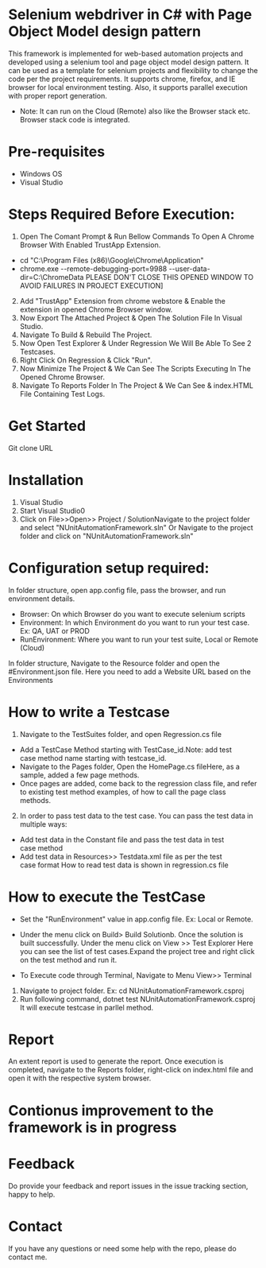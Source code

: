 # Selenium webdriver in C# with Page Object Model design pattern

This framework is implemented for web-based automation projects and developed using a selenium tool and page object model design pattern. It can be used as a template for selenium projects and flexibility to change the code per the project requirements.
It supports chrome, firefox, and IE browser for local environment testing. Also, it supports parallel execution with proper report generation.
* Note: It can run on the Cloud (Remote) also like the Browser stack etc. Browser stack code is integrated.

# Pre-requisites
* Windows OS
* Visual Studio

# Steps Required Before Execution:
1. Open The Comant Prompt & Run Bellow Commands To Open A Chrome Browser With Enabled TrustApp Extension.
* 	cd "C:\Program Files (x86)\Google\Chrome\Application\"
* 	chrome.exe --remote-debugging-port=9988 --user-data-dir=C:\ChromeData
PLEASE DON'T CLOSE THIS OPENED WINDOW TO AVOID FAILURES IN PROJECT EXECUTION]
2. Add "TrustApp" Extension from chrome webstore & Enable the extension in opened Chrome Browser window.
4. Now Export The Attached Project & Open The Solution File In Visual Studio.
5. Navigate To Build & Rebuild The Project.
6. Now Open Test Explorer & Under Regression We Will Be Able To See 2 Testcases.
7. Right Click On Regression & Click "Run".
8. Now Minimize The Project & We Can See The Scripts Executing In The Opened Chrome Browser.
9. Navigate To Reports Folder In The Project & We Can See & index.HTML File Containing Test Logs.

# Get Started
Git clone URL

# Installation

1. Visual Studio
2. Start Visual Studio0
3.  Click on File>>Open>> Project / SolutionNavigate to the project folder and select "NUnitAutomationFramework.sln"
                    Or 
Navigate to the project folder and click on "NUnitAutomationFramework.sln"

# Configuration setup required:
In folder structure, open app.config file, pass the browser, and run environment details.
* Browser: On which Browser do you want to execute selenium scripts
* Environment: In which Environment do you want to run your test case. Ex: QA, UAT or PROD
* RunEnvironment: Where you want to run your test suite, Local or Remote (Cloud)

In folder structure, Navigate to the Resource folder and open the #Environment.json file. Here you need to add a Website URL based on the Environments

# How to write a Testcase
1. Navigate to the TestSuites folder, and open Regression.cs file
* Add a TestCase Method starting with TestCase_id.Note: add test case method name starting with testcase_id.
* Navigate to the Pages folder, Open the HomePage.cs fileHere, as a sample, added a few page methods. 
* Once pages are added, come back to the regression class file, and refer to existing test method examples, of how to call the page class methods.

2. In order to pass test data to the test case. You can pass the test data in multiple ways: 
* Add test data in the Constant file and pass the test data in test case method
* Add test data in Resources>> Testdata.xml file as per the test case format How to read test data is shown in regression.cs file

# How to execute the TestCase 
* Set the "RunEnvironment" value in app.config file. Ex: Local or Remote.
* Under the menu click on Build> Build Solutionb. Once the solution is built successfully. Under the menu click on View >> Test Explorer
Here you can see the list of test cases.Expand the project tree and right click on the test method and run it.

* To Execute code through Terminal, Navigate to Menu View>> Terminal
1. Navigate to project folder. Ex: cd NUnitAutomationFramework.csproj
2. Run following command, dotnet test NUnitAutomationFramework.csproj 
It will execute testcase in parllel method.


# Report
An extent report is used to generate the report. Once execution is completed, navigate to the Reports folder, right-click on index.html file and open it with the respective system browser.

# Contionus improvement to the framework is in progress

# Feedback
Do provide your feedback and report issues in the issue tracking section, happy to help.

# Contact
If you have any questions or need some help with the repo, please do contact me.




